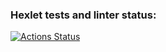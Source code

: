 ### Hexlet tests and linter status:
[![Actions Status](https://github.com/Alestasy/frontend-project-44/workflows/hexlet-check/badge.svg)](https://github.com/Alestasy/frontend-project-44/actions)